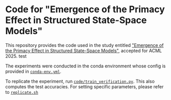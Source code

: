 # Code for "Emergence of the Primacy Effect in Structured State-Space Models"

This repository provides the code used in the study entitled ["Emergence of the Primacy Effect in Structured State-Space Models"](https://arxiv.org/abs/2502.13729), accepted for ACML 2025.
test

The experiments were conducted in the conda environment whose config is provided in [`conda-env.yml`](conda-env.yml).

To replicate the experiment, run [`code/train_verification.py`](code/train_verification.py).
This also computes the test accuracies.
For setting specific parameters, please refer to [`replicate.sh`](replicate.sh)